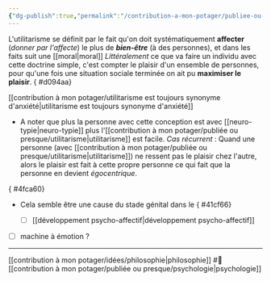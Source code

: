 ```yaml
---
{"dg-publish":true,"permalink":"/contribution-a-mon-potager/publiee-ou-presque/utilitarisme/"}
---
```


L'utilitarisme se définit par le fait qu'on doit systématiquement **affecter** (*donner par l'affecte*) le plus de ***bien-être*** (à des personnes), et dans les faits suit une [[moral\|moral]]
*Littéralement* ce que va faire un individu avec cette doctrine simple, c'est compter le plaisir d'un ensemble de personnes, pour qu'une fois une situation sociale terminée on ait pu **maximiser le plaisir**.
{ #d094aa}


[[contribution à mon potager/utilitarisme est toujours synonyme d'anxiété\|utilitarisme est toujours synonyme d'anxiété]]

- A noter que plus la personne avec cette conception est avec [[neuro-typie\|neuro-typie]] plus l'[[contribution à mon potager/publiée ou presque/utilitarisme\|utilitarisme]] est facile.
		*Cas récurrent* : Quand une personne (avec [[contribution à mon potager/publiée ou presque/utilitarisme\|utilitarisme]]) ne ressent pas le plaisir chez l'autre, alors le plaisir est fait à cette propre personne ce qui fait que la personne en devient *égocentrique*.

{ #4fca60}

- Cela semble être une cause du stade génital dans le
{ #41cf66}

	- [ ] [[développement psycho-affectif\|développement psycho-affectif]]

- [ ] machine à émotion ?

---
[[contribution à mon potager/idées/philosophie\|philosophie]] #🌱 [[contribution à mon potager/publiée ou presque/psychologie\|psychologie]]